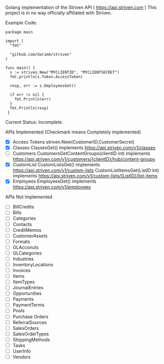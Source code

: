 Golang implementation of the Striven API ( https://api.striven.com ) 
This project is in no way officially affiliated with Striven.

Example Code: 
```
package main

import (
  "fmt"
  
  "github.com/darimm/striven"
)

func main() {
  s := striven.New("MYCLIENTID", "MYCLIENTSECRET")
  fmt.println(s.Token.AccessToken)
 
  resp, err := s.EmployeesGet()
  
  if err != nil {
    fmt.Println(err)
  }
  fmt.Println(resp)
 }
 ```

Current Status: Incomplete.

APIs Implemented (Checkmark means Completely implemented)

- [X] Access Tokens
striven.New(CustomerID,CustomerSecret)
- [X] Classes
ClassesGet() implements https://api.striven.com/v1/classes
- [ ] Customers
CustomersGetContentGroups(clientID int) implements https://api.striven.com/v1/customers/{clientID}/hub/content-groups
- [X] CustomList
CustomListsGet() implements https://api.striven.com/v1/custom-lists
CustomListItemsGet(ListID int) implements https://api.striven.com/v1/custom-lists/{ListID}/list-items
- [X] Employees
EmployeesGet() implements https://api.striven.com/v1/employees

APIs Not Implemented

- [ ] BillCredits
- [ ] Bills
- [ ] Categories
- [ ] Contacts
- [ ] CreditMemos
- [ ] CustomerAssets
- [ ] Formats
- [ ] GLAcconuts
- [ ] GLCategories
- [ ] Industries
- [ ] InventoryLocations
- [ ] Invoices
- [ ] Items
- [ ] ItemTypes
- [ ] JournalEntries
- [ ] Opportunities
- [ ] Payments
- [ ] PaymentTerms
- [ ] Pools
- [ ] Purchase Orders
- [ ] ReferralSources
- [ ] SalesOrders
- [ ] SalesOrderTypes
- [ ] ShippingMethods
- [ ] Tasks
- [ ] UserInfo
- [ ] Vendors
